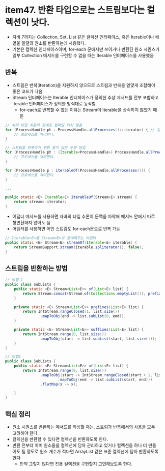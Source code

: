 # item47. 반환 타입으로는 스트림보다는 컬렉션이 낫다.
* 자바 7까지는 Collection, Set, List 같은 컬렉션 인터페이스, 혹은 Iterable이나 배열울 알렬의 원소를 반환하는데 사용했다.
* 기본은 컬렉션 인터페이스이며, for-each 문에서만 쓰이거나 반환된 원소 시퀀스가 일부 Collection 메서드를 구현할 수 없을 때는 Iterable 인터페이스를 사용했음


## 반복 
* 스트림은 반복(iteration)을 지원하지 않으므로 스트림과 반복을 알맞게 조합해야 좋은 코드가 나옴
* Stream 인터페이스는 Iterable 인터페이스가 정의한 추상 메서드를 전부 포함하고 Iterable 인터페이스가 정의한 방식대로 동작함 
  * for-each로 반복할 수 없는 이유는 Stream이 Iterable을 상속하지 않았기 때문

``` java
// 자바 타입 추론의 한계로 컴파일 되지 않음
for (ProcessHandle ph : ProcessHandle.allProcesses()::iterator) { // 컴파일 에러 발생
    // 프로세스를 처리한다.
}
```
``` java
// 스트림을 반복하기 위한 좋지 않은 우회 방법
for (ProcessHandle ph : (Iterable<ProcessHandle>) ProcessHandle.allProcesses()::iterator) {
    // 프로세스를 처리한다.
}
```
``` java
for (ProcessHandle p : iterableOf(ProcessHandle.allProcesses())) {
    // 프로세스를 처리한다.
}

...

public static <E> Iterable<E> iterableOf(Stream<E> stream) {
    return stream::iterator;
}
```
* 어댑터 메서드를 사용하면 자바의 타입 추론이 문맥을 파악해 메서드 안에서 따로 형변환하지 않아도 됨
* 어댐터를 사용하면 어떤 스트림도 for-each문으로 반복 가능

``` java
// Iterable<E>를 Stream<E>로 중개해주는 어댑터
public static <E> Stream<E> streamOf(Iterable<E> iterable) {
    return StreamSupport.stream(iterable.spliterator(), false);
}
```

## 스트림을 반환하는 방법
```java
// 방법 1
public class SubLists {
    public static <E> Stream<List<E>> of(List<E> list) {
        return Stream.concat(Stream.of(Collections.emptyList()), prefixes(list).flatMap(SubLists::suffixes));
    }

    private static <E> Stream<List<E>> prefixes(List<E> list) {
        return IntStream.rangeClosed(1, list.size())
                .mapToObj(end -> list.subList(0, end));
    }

    private static <E> Stream<List<E>> suffixes(List<E> list) {
        return IntStream.range(0, list.size())
                .mapToObj(start -> list.subList(start, list.size()));
    }
}
```
```java
// 방법2
public class SubLists {
    public static <E> Stream<List<E>> of(List<E> list) {
        return IntStream.range(0, list.size())
                .mapToObj(start -> IntStream.rangeClosed(start + 1, list.size())
                        .mapToObj(end -> list.subList(start, end)))
                .flatMap(x -> x);

    }
}
```

## 핵심 정리
* 원소 시퀀스를 반환하는 메서드를 작성할 때는, 스트림과 반복에서의 사용을 모두 고려해야 한다. 
* 컬렉션을 반환할 수 있다면 컬렉션을 반환하도록 한다. 
* 반환 전부터 이미 원소들을 컬렉션에 담아 관리하고 있거나 컬렉션을 하나 더 만들어도 될 정도로 원소 개수가 적다면 ArrayList 같은 표준 컬렉션에 담아 반환하도록 한다. 
  * 만약 그렇지 않다면 전용 컬렉션을 구현할지 고민해보도록 한다.
